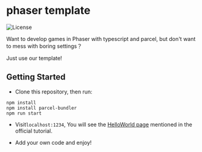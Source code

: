 # phaser template
![License](https://img.shields.io/badge/license-MIT-green)

Want to develop games in Phaser with typescript and parcel, but don't want to mess with boring settings？

Just use our template!

## Getting Started
+ Clone this repository, then run:
```
npm install
npm install parcel-bundler
npm run start
```

+ Visit``localhost:1234``, 
You will see the [HelloWorld page](http://phaser.io/tutorials/getting-started-phaser3/part5) mentioned in the official tutorial.

+ Add your own code and enjoy!